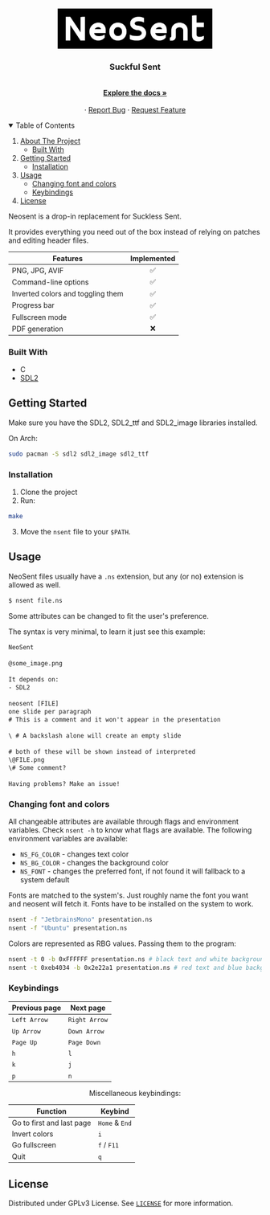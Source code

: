 <!-- PROJECT LOGO -->
<br />
<p align="center">
  <a href="https://github.com/RaphGL/NeoSent">
    <img src="logo.png" alt="Logo" height="80">
  </a>

  <h3 align="center">Suckful Sent</h3>
  <p align="center">
    <br />
    <a href="https://github.com/RaphGL/NeoSent"><strong>Explore the docs »</strong></a>
    <br />
    <br />
    ·
    <a href="https://github.com/RaphGL/NeoSent/issues">Report Bug</a>
    ·
    <a href="https://github.com/RaphGL/NeoSent/issues">Request Feature</a>
  </p>
</p>

<!-- TABLE OF CONTENTS -->
<details open="open">
  <summary>Table of Contents</summary>
  <ol>
    <li>
      <a href="#about-the-project">About The Project</a>
      <ul>
        <li><a href="#built-with">Built With</a></li>
      </ul>
    </li>
    <li>
      <a href="#getting-started">Getting Started</a>
      <ul>
        <li><a href="#installation">Installation</a></li>
      </ul>
    </li>
    <li>
    <a href="#usage">Usage</a>
      <ul>
        <li><a href="#changing-font-and-colors">Changing font and colors</a></li>
        <li><a href="#keybindings">Keybindings</a></li>
      </ul>
    </li>
    <li><a href="#license">License</a></li>
  </ol>
</details>

<!-- ABOUT THE PROJECT -->

Neosent is a drop-in replacement for Suckless Sent.

It provides everything you need out of the box instead of relying on patches and editing header files.

<center>

| Features                          | Implemented |
| --------------------------------- | :---------: |
| PNG, JPG, AVIF                    |      ✅      |
| Command-line options              |      ✅      |
| Inverted colors and toggling them |      ✅      |
| Progress bar                      |      ✅      |
| Fullscreen mode                   |      ✅      |
| PDF generation                    |      ❌      |

</center>

### Built With

- C
- [SDL2](https://www.libsdl.org/)

<!-- GETTING STARTED -->

## Getting Started

Make sure you have the SDL2, SDL2_ttf and SDL2_image libraries installed.

On Arch:

```sh
sudo pacman -S sdl2 sdl2_image sdl2_ttf
```

### Installation

1. Clone the project
2. Run:

```sh
make
```
3. Move the `nsent` file to your `$PATH`.

<!-- USAGE EXAMPLES -->

## Usage

NeoSent files usually have a `.ns` extension, but any (or no) extension is allowed as well.

```sh
$ nsent file.ns
```

Some attributes can be changed to fit the user's preference.

The syntax is very minimal, to learn it just see this example:

```
NeoSent

@some_image.png

It depends on:
- SDL2

neosent [FILE]
one slide per paragraph
# This is a comment and it won't appear in the presentation

\ # A backslash alone will create an empty slide

# both of these will be shown instead of interpreted
\@FILE.png 
\# Some comment?

Having problems? Make an issue!
```

### Changing font and colors

All changeable attributes are available through flags and environment variables. 
Check `nsent -h` to know what flags are available. 
The following environment variables are available: 
- `NS_FG_COLOR` - changes text color
- `NS_BG_COLOR` - changes the background color
- `NS_FONT` - changes the preferred font, if not found it will fallback to a system default

Fonts are matched to the system's. Just roughly name the font you want and neosent will fetch it. Fonts have to be installed on the system to work.

```sh
nsent -f "JetbrainsMono" presentation.ns
nsent -f "Ubuntu" presentation.ns
```

Colors are represented as RBG values. Passing them to the program:
```sh
nsent -t 0 -b 0xFFFFFF presentation.ns # black text and white background
nsent -t 0xeb4034 -b 0x2e22a1 presentation.ns # red text and blue background
```

### Keybindings

<center>

| Previous page | Next page     |
| ------------- | ------------- |
| `Left Arrow`  | `Right Arrow` |
| `Up Arrow`    | `Down Arrow`  |
| `Page Up`     | `Page Down`   |
| `h`           | `l`           |
| `k`           | `j`           |
| `p`           | `n`           |

Miscellaneous keybindings:

| Function                  | Keybind          |
| ------------------------- | ---------------- |
| Go to first and last page | `Home` & `End` |
| Invert colors             | `i`              |
| Go fullscreen             | `f` / `F11`     |
| Quit                      | `q`              |

</center>

<!-- LICENSE -->

## License

Distributed under GPLv3 License. See [`LICENSE`](https://github.com/RaphGL/NeoSent/blob/main/LICENSE) for more information.
